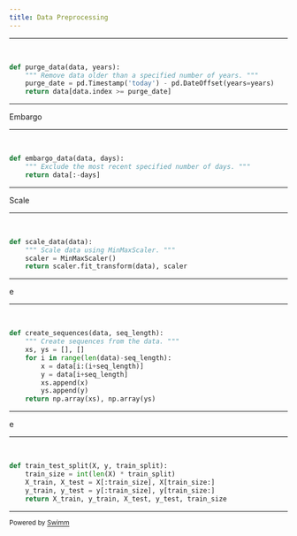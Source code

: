 ```yaml
---
title: Data Preprocessing
---
```

<SwmSnippet path="/BaseTransformer/BaseTransformerModules/utils.py" line="6">

---

&nbsp;

```python
def purge_data(data, years):
    """ Remove data older than a specified number of years. """
    purge_date = pd.Timestamp('today') - pd.DateOffset(years=years)
    return data[data.index >= purge_date]
```

---

</SwmSnippet>

Embargo

<SwmSnippet path="/BaseTransformer/BaseTransformerModules/utils.py" line="11">

---

&nbsp;

```python
def embargo_data(data, days):
    """ Exclude the most recent specified number of days. """
    return data[:-days]
```

---

</SwmSnippet>

Scale

<SwmSnippet path="/BaseTransformer/BaseTransformerModules/utils.py" line="15">

---

&nbsp;

```python
def scale_data(data):
    """ Scale data using MinMaxScaler. """
    scaler = MinMaxScaler()
    return scaler.fit_transform(data), scaler
```

---

</SwmSnippet>

e

<SwmSnippet path="/BaseTransformer/BaseTransformerModules/utils.py" line="20">

---

&nbsp;

```python
def create_sequences(data, seq_length):
    """ Create sequences from the data. """
    xs, ys = [], []
    for i in range(len(data)-seq_length):
        x = data[i:(i+seq_length)]
        y = data[i+seq_length]
        xs.append(x)
        ys.append(y)
    return np.array(xs), np.array(ys)
```

---

</SwmSnippet>

e

<SwmSnippet path="/BaseTransformer/BaseTransformerModules/utils.py" line="30">

---

&nbsp;

```python
def train_test_split(X, y, train_split):
    train_size = int(len(X) * train_split)
    X_train, X_test = X[:train_size], X[train_size:]
    y_train, y_test = y[:train_size], y[train_size:]
    return X_train, y_train, X_test, y_test, train_size
```

---

</SwmSnippet>

<SwmMeta version="3.0.0" repo-id="Z2l0aHViJTNBJTNBQ1M0Nzk2JTNBJTNBQWxleFQxNDM=" repo-name="CS4796"><sup>Powered by [Swimm](https://app.swimm.io/)</sup></SwmMeta>
